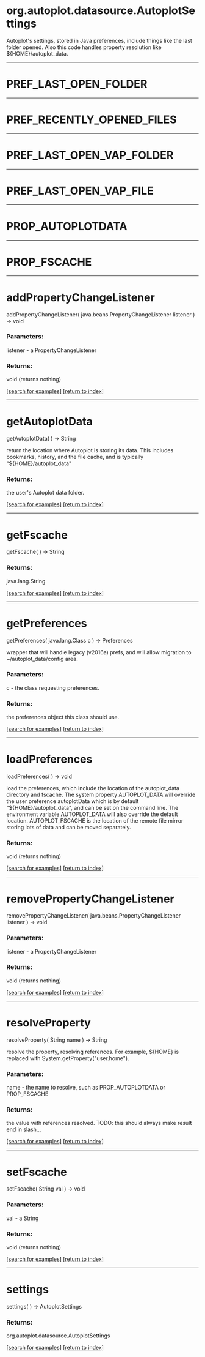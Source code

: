 # org.autoplot.datasource.AutoplotSettings

Autoplot's settings, stored in Java preferences, include
 things like the last folder opened.  Also this code handles
 property resolution like ${HOME}/autoplot_data.

***
<a name="PREF_LAST_OPEN_FOLDER"></a>
# PREF_LAST_OPEN_FOLDER



***
<a name="PREF_RECENTLY_OPENED_FILES"></a>
# PREF_RECENTLY_OPENED_FILES



***
<a name="PREF_LAST_OPEN_VAP_FOLDER"></a>
# PREF_LAST_OPEN_VAP_FOLDER



***
<a name="PREF_LAST_OPEN_VAP_FILE"></a>
# PREF_LAST_OPEN_VAP_FILE



***
<a name="PROP_AUTOPLOTDATA"></a>
# PROP_AUTOPLOTDATA



***
<a name="PROP_FSCACHE"></a>
# PROP_FSCACHE



***
<a name="addPropertyChangeListener"></a>
# addPropertyChangeListener
addPropertyChangeListener( java.beans.PropertyChangeListener listener ) &rarr; void



### Parameters:
listener - a PropertyChangeListener

### Returns:
void (returns nothing)


<a href="https://github.com/autoplot/dev/search?q=addPropertyChangeListener&unscoped_q=addPropertyChangeListener">[search for examples]</a>
<a href="https://github.com/autoplot/documentation/blob/master/javadoc/index-all.md">[return to index]</a>

***
<a name="getAutoplotData"></a>
# getAutoplotData
getAutoplotData(  ) &rarr; String

return the location where Autoplot is storing its data.  This
 includes bookmarks, history, and the file cache, and 
 is typically "${HOME}/autoplot_data"

### Returns:
the user's Autoplot data folder.

<a href="https://github.com/autoplot/dev/search?q=getAutoplotData&unscoped_q=getAutoplotData">[search for examples]</a>
<a href="https://github.com/autoplot/documentation/blob/master/javadoc/index-all.md">[return to index]</a>

***
<a name="getFscache"></a>
# getFscache
getFscache(  ) &rarr; String



### Returns:
java.lang.String


<a href="https://github.com/autoplot/dev/search?q=getFscache&unscoped_q=getFscache">[search for examples]</a>
<a href="https://github.com/autoplot/documentation/blob/master/javadoc/index-all.md">[return to index]</a>

***
<a name="getPreferences"></a>
# getPreferences
getPreferences( java.lang.Class c ) &rarr; Preferences

wrapper that will handle legacy (v2016a) prefs, and will allow migration
 to ~/autoplot_data/config area.

### Parameters:
c - the class requesting preferences.

### Returns:
the preferences object this class should use.

<a href="https://github.com/autoplot/dev/search?q=getPreferences&unscoped_q=getPreferences">[search for examples]</a>
<a href="https://github.com/autoplot/documentation/blob/master/javadoc/index-all.md">[return to index]</a>

***
<a name="loadPreferences"></a>
# loadPreferences
loadPreferences(  ) &rarr; void

load the preferences,
 which include the location of the autoplot_data directory and fscache.
 The system property AUTOPLOT_DATA will override the user preference 
 autoplotData which is by default "${HOME}/autoplot_data", and
 can be set on the command line.  The environment variable AUTOPLOT_DATA
 will also override the default location.
 AUTOPLOT_FSCACHE is the location of the remote
 file mirror storing lots of data and can be moved separately.

### Returns:
void (returns nothing)


<a href="https://github.com/autoplot/dev/search?q=loadPreferences&unscoped_q=loadPreferences">[search for examples]</a>
<a href="https://github.com/autoplot/documentation/blob/master/javadoc/index-all.md">[return to index]</a>

***
<a name="removePropertyChangeListener"></a>
# removePropertyChangeListener
removePropertyChangeListener( java.beans.PropertyChangeListener listener ) &rarr; void



### Parameters:
listener - a PropertyChangeListener

### Returns:
void (returns nothing)


<a href="https://github.com/autoplot/dev/search?q=removePropertyChangeListener&unscoped_q=removePropertyChangeListener">[search for examples]</a>
<a href="https://github.com/autoplot/documentation/blob/master/javadoc/index-all.md">[return to index]</a>

***
<a name="resolveProperty"></a>
# resolveProperty
resolveProperty( String name ) &rarr; String

resolve the property, resolving references.  For example, ${HOME} 
 is replaced with System.getProperty("user.home").

### Parameters:
name - the name to resolve, such as PROP_AUTOPLOTDATA or PROP_FSCACHE

### Returns:
the value with references resolved.
 TODO: this should always make result end in slash...

<a href="https://github.com/autoplot/dev/search?q=resolveProperty&unscoped_q=resolveProperty">[search for examples]</a>
<a href="https://github.com/autoplot/documentation/blob/master/javadoc/index-all.md">[return to index]</a>

***
<a name="setFscache"></a>
# setFscache
setFscache( String val ) &rarr; void



### Parameters:
val - a String

### Returns:
void (returns nothing)


<a href="https://github.com/autoplot/dev/search?q=setFscache&unscoped_q=setFscache">[search for examples]</a>
<a href="https://github.com/autoplot/documentation/blob/master/javadoc/index-all.md">[return to index]</a>

***
<a name="settings"></a>
# settings
settings(  ) &rarr; AutoplotSettings



### Returns:
org.autoplot.datasource.AutoplotSettings


<a href="https://github.com/autoplot/dev/search?q=settings&unscoped_q=settings">[search for examples]</a>
<a href="https://github.com/autoplot/documentation/blob/master/javadoc/index-all.md">[return to index]</a>

